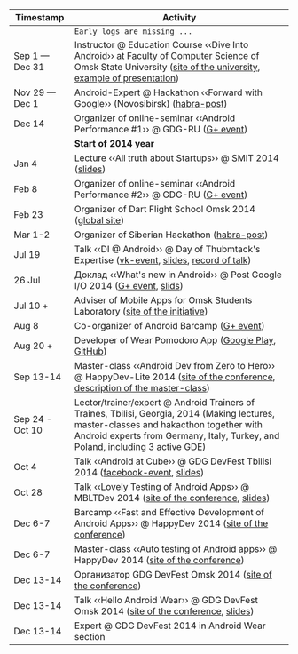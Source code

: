 | Timestamp | Activity |
| --------- | -------- |
|| `Early logs are missing ...` |
| Sep 1 — Dec 31 | Instructor @ Education Course ‹‹Dive Into Android›› at Faculty of Computer Science of Omsk State University ([site of the university](http://omsu.ru), [example of presentation](https://speakerdeck.com/alexkorovyansky/dive-into-android-osnovy-intierfieisa-pol-zovatielia)) |
| Nov 29 — Dec 1 | Android-Expert @ Hackathon ‹‹Forward with Google›› (Novosibirsk) ([habra-post](http://habrahabr.ru/company/google/blog/202672/)) |
| Dec 14 | Organizer of online-seminar ‹‹Android Performance #1›› @ GDG-RU ([G+ event](https://plus.google.com/events/cpqccs0rlcrt7r0hr5to3h3q6ak)) |
| | **Start of 2014 year** |
| Jan 4 | Lecture ‹‹All truth about Startups›› @ SMIT 2014 ([slides](https://speakerdeck.com/alexkorovyansky/vsia-pravda-o-startapakh)) |
| Feb 8 | Organizer of online-seminar ‹‹Android Performance #2›› @ GDG-RU ([G+ event](https://plus.google.com/events/cj0706u10bkk9alvvpvouo1ier8)) |
| Feb 23 | Organizer of Dart Flight School Omsk 2014 ([global site](https://www.dartlang.org/events/2014/flight-school/)) |
| Mar 1-2 | Organizer of Siberian Hackathon ([habra-post](http://habrahabr.ru/company/google/blog/214053/)) |
| Jul 19 | Talk ‹‹DI @ Android›› @ Day of Thubmtack's Expertise ([vk-event](http://vk.com/thumbtack_expert_day), [slides](https://speakerdeck.com/AlexKorovyansky/di-at-android), [record of talk](http://youtu.be/tPs1e3dQ6FU))|
| 26 Jul | Доклад ‹‹What's new in Android›› @ Post Google I/O 2014 ([G+ event](https://plus.google.com/events/cbchfi6lj8cuk06vvns2csa66v4), [slids](https://speakerdeck.com/alexkorovyansky/whats-new-in-android)) |
| Jul 10 + | Adviser of Mobile Apps for Omsk Students Laboratory  ([site of the initiative](http://apps4omsk.ru)) |
| Aug 8 | Co-organizer of Android Barcamp ([G+ event](https://plus.google.com/events/coorccja0rmvlbho42vjnm3cu9k)) |
| Aug 20 + | Developer of Wear Pomodoro App ([Google Play](https://play.google.com/store/apps/details?id=com.alexkorovyansky.wearpomodoro&hl=en), [GitHub](https://github.com/AlexKorovyansky/WearPomodoro)) | 
| Sep 13-14 | Master-class ‹‹Android Dev from Zero to Hero›› @ HappyDev-Lite 2014 ([site of the conference](http://happydev-lite.ru), [description of the master-class](https://github.com/AlexKorovyansky/happydev-master-class)) |
| Sep 24 - Oct 10 | Lector/trainer/expert @ Android Trainers of Traines, Tbilisi, Georgia, 2014 (Making lectures, master-classes and hakacthon together with Android experts from Germany, Italy, Turkey, and Poland, including 3 active GDE) |
| Oct 4 | Talk ‹‹Android at Cube›› @ GDG DevFest Tbilisi 2014 ([facebook-event](https://www.facebook.com/events/366300300191828/), [slides](https://speakerdeck.com/AlexKorovyansky)) |
| Oct 28 | Talk ‹‹Lovely Testing of Android Apps›› @ MBLTDev 2014 ([site of the conference](http://mbltdev.ru/), [slides](https://speakerdeck.com/alexkorovyansky/lovely-testing-of-android-apps)) |
| Dec 6-7 | Barcamp ‹‹Fast and Effective Development of Android Apps›› @ HappyDev 2014 ([site of the conference](http://happydev.ru)) |
| Dec 6-7 | Master-class ‹‹Auto testing of Android apps›› @ HappyDev 2014 ([site of the conference](http://happydev.ru)) |
| Dec 13-14 | Организатор GDG DevFest Omsk 2014 ([site of the conference](http://gdg-devfest-omsk.org)) |
| Dec 13-14 | Talk ‹‹Hello Android Wear›› @ GDG DevFest Omsk 2014 ([site of the conference](http://gdg-devfest-omsk.org), [slides](WIP)) |
| Dec 13-14 | Expert @ GDG DevFest 2014 in Android Wear section |
